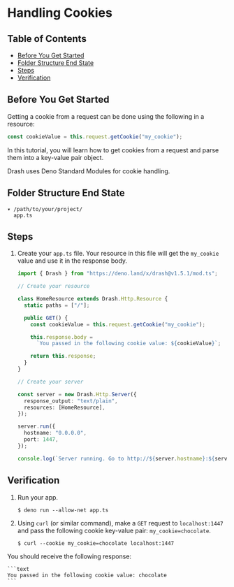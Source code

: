 # Handling Cookies

## Table of Contents

- [Before You Get Started](#before-you-get-started)
- [Folder Structure End State](#folder-structure-end-state)
- [Steps](#steps)
- [Verification](#verification)

## Before You Get Started

Getting a cookie from a request can be done using the following in a resource:

```typescript
const cookieValue = this.request.getCookie("my_cookie");
```

In this tutorial, you will learn how to get cookies from a request and parse
them into a key-value pair object.

Drash uses Deno Standard Modules for cookie handling.

## Folder Structure End State

```text
▾ /path/to/your/project/
  app.ts
```

## Steps

1. Create your `app.ts` file. Your resource in this file will get the
   `my_cookie` value and use it in the response body.

    ```typescript
    import { Drash } from "https://deno.land/x/drash@v1.5.1/mod.ts";

    // Create your resource

    class HomeResource extends Drash.Http.Resource {
      static paths = ["/"];

      public GET() {
        const cookieValue = this.request.getCookie("my_cookie");

        this.response.body =
          `You passed in the following cookie value: ${cookieValue}`;

        return this.response;
      }
    }

    // Create your server

    const server = new Drash.Http.Server({
      response_output: "text/plain",
      resources: [HomeResource],
    });

    server.run({
      hostname: "0.0.0.0",
      port: 1447,
    });

    console.log(`Server running. Go to http://${server.hostname}:${server.port}.`);
    ```

## Verification

1. Run your app.

    ```shell
    $ deno run --allow-net app.ts
    ```

2. Using `curl` (or similar command), make a `GET` request to `localhost:1447`
   and pass the following cookie key-value pair: `my_cookie=chocolate`.

    ```shell
    $ curl --cookie my_cookie=chocolate localhost:1447
    ```

You should receive the following response:

    ```text
    You passed in the following cookie value: chocolate
    ```
